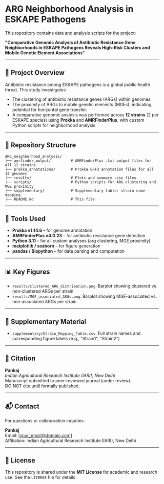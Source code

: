 # ARG Neighborhood Analysis in ESKAPE Pathogens

This repository contains data and analysis scripts for the project:

**"Comparative Genomic Analysis of Antibiotic Resistance Gene Neighborhoods in ESKAPE Pathogens Reveals High-Risk Clusters and Mobile Genetic Element Associations"**

---

## 🧬 Project Overview

Antibiotic resistance among ESKAPE pathogens is a global public health threat. This study investigates:

- The clustering of antibiotic resistance genes (ARGs) within genomes.
- The proximity of ARGs to mobile genetic elements (MGEs), indicating potential for horizontal gene transfer.
- A comparative genomic analysis was performed across **12 strains** (2 per ESKAPE species) using **Prokka** and **AMRFinderPlus**, with custom Python scripts for neighborhood analysis.

---

## 📁 Repository Structure

```
ARG_neighborhood_analysis/
├── amrfinder_output/         # AMRFinderPlus .txt output files for all 12 strains
├── prokka_annotations/       # Prokka GFF3 annotation files for all 12 genomes
├── results/                  # Plots and summary .csv files
├── scripts/                  # Python scripts for ARG clustering and MGE proximity
├── supplementary/            # Supplementary table: strain name mapping
├── README.md                 # This file
```

---

## 🔬 Tools Used

- **Prokka v1.14.6** – for genome annotation  
- **AMRFinderPlus v4.0.23** – for antibiotic resistance gene detection  
- **Python 3.11** – for all custom analyses (arg clustering, MGE proximity)  
- **matplotlib / seaborn** – for figure generation  
- **pandas / Biopython** – for data parsing and computation  

---

## 📊 Key Figures

- `results/clustered_ARG_distribution.png`: Barplot showing clustered vs. non-clustered ARGs per strain
- `results/MGE_associated_ARGs.png`: Barplot showing MGE-associated vs. non-associated ARGs per strain

---

## 🧾 Supplementary Material

- `supplementary/Strain_Mapping_Table.csv`: Full strain names and corresponding figure labels (e.g., "Strain1", "Strain2")

---

## 📎 Citation

**Pankaj**  
*Indian Agricultural Research Institute (IARI), New Delhi*  
Manuscript submitted to peer-reviewed journal (under review).  
DO NOT cite until formally published.

---

## 📬 Contact

For questions or collaboration inquiries:

**Pankaj**  
Email: [your_email@domain.com]  
Affiliation: Indian Agricultural Research Institute (IARI), New Delhi

---

## 📄 License

This repository is shared under the **MIT License** for academic and research use. See the `LICENSE` file for details.
